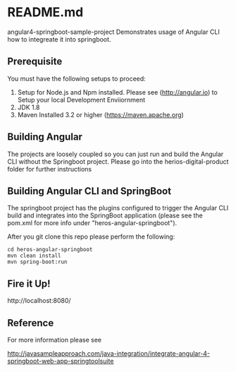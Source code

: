 # README.md

angular4-springboot-sample-project 
Demonstrates usage of Angular CLI how to integreate it into springboot.

## Prerequisite
You must have the following setups to proceed:

1. Setup for Node.js and Npm installed. 
	Please see (http://angular.io) to Setup your local Development Enviiornment
2. JDK 1.8
3. Maven Installed 3.2 or higher (https://maven.apache.org)

## Building Angular

The projects are loosely coupled so you can just run and build the Angular CLI without the Springboot project.  Please go into the herios-digital-product folder for further instructions  

## Building Angular CLI and SpringBoot

The springboot project has the plugins configured to trigger the Angular CLI build and integrates into the SpringBoot application (please see the pom.xml for more info under "heros-angular-springboot").  

After you git clone this repo please perform the following:

```linux
cd heros-angular-springboot
mvn clean install
mvn spring-boot:run
```

## Fire it Up!

http://localhost:8080/

## Reference
For more information please see

http://javasampleapproach.com/java-integration/integrate-angular-4-springboot-web-app-springtoolsuite

